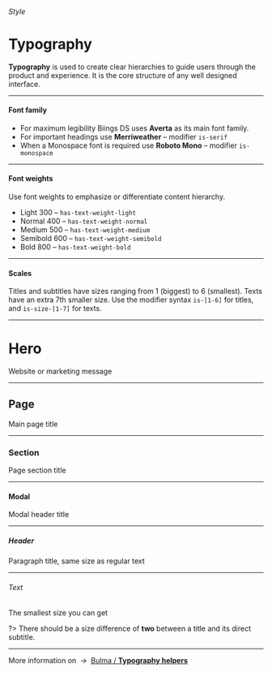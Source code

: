 <h6 class="subtitle is-5 has-text-grey">Style</h6><h1 class="title is-1">Typography</h1>
<p class="subtitle is-5">
    <strong>Typography</strong> is used to create clear hierarchies to guide users through the product and experience. It is the core structure of any well designed interface.
</p>

<hr class="is-large is-visible">

<h4 class="title is-4">Font family</h4>

<ul class="list">
    <li>For maximum legibility Biings DS uses <strong>Averta</strong> as its main font family.</li>
    <li>For important headings use <strong class="is-serif">Merriweather</strong> – modifier <code>is-serif</code></li>
    <li>When a Monospace font is required use <strong class="is-monospace">Roboto Mono</strong> – modifier <code>is-monospace</code></li>
</ul>

<hr class="is-large is-visible">
<h4 class="title is-4 is-spaced">Font weights</h4>

Use font weights to emphasize or differentiate content hierarchy.

<ul class="list">
    <li><span class="has-text-weight-light">Light 300</span> – <code>has-text-weight-light</code></li>
    <li><span class="has-text-weight-normal">Normal 400</span> – <code>has-text-weight-normal</code></li>
    <li><span class="has-text-weight-medium">Medium 500</span> – <code>has-text-weight-medium</code></li>
    <li><span class="has-text-weight-semibold">Semibold 600</span> – <code>has-text-weight-semibold</code></li>
    <li><span class="has-text-weight-bold">Bold 800</span> – <code>has-text-weight-bold</code></li>
</ul>

<hr class="is-large is-visible">
<h4 class="title is-4 is-spaced">Scales</h4>

Titles and subtitles have sizes ranging from 1 (biggest) to 6 (smallest). Texts have an extra 7th smaller size. Use the modifier syntax `is-[1-6]` for titles, and `is-size-[1-7]` for texts.
<hr class="is-small">
<div class="box">
    <h1 class="title is-1 is-serif">Hero</h1><div class="subtitle is-3 has-text-grey">Website or marketing message</div>
    <hr class="is-smaller">
    <h2 class="title is-2">Page</h2><div class="subtitle is-4 has-text-grey">Main page title</div>
    <hr class="is-smaller">
    <h3 class="title is-3">Section</h3><div class="subtitle is-5 has-text-grey">Page section title</div>
    <hr class="is-smaller">
    <h4 class="title is-4">Modal</h4><div class="subtitle is-6 has-text-grey">Modal header title</div>
    <hr class="is-smaller">
    <h5 class="title is-5">Header</h5><div class="subtitle is-6 has-text-grey">Paragraph title, same size as regular text</div>
    <hr class="is-smaller">
    <h6 class="title is-6">Text</h6><div class="subtitle is-size-7 has-text-grey">The smallest size you can get</div>
</div>

?> There should be a size difference of <strong>two</strong> between a title and its direct subtitle.

<hr>

<div class="box is-bordered">
    More information on &nbsp;→&nbsp; <a href="http://bulma.io/documentation/modifiers/typography-helpers/" target="blank">Bulma / <strong>Typography helpers</strong></a>
</div>